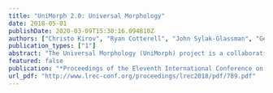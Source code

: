 ```yaml
---
title: "UniMorph 2.0: Universal Morphology"
date: 2018-05-01
publishDate: 2020-03-09T15:30:16.094810Z
authors: ["Christo Kirov", "Ryan Cotterell", "John Sylak-Glassman", "Géraldine Walther", "Ekaterina Vylomova", "Patrick Xia", "Manaal Faruqui", "Sebastian Mielke", "Arya McCarthy", "Sandra Kübler", "David Yarowsky", "Jason Eisner", "Mans Hulden"]
publication_types: ["1"]
abstract: "The Universal Morphology (UniMorph) project is a collaborative effort to improve how NLP handles complex morphology across the world’s languages. The project releases annotated morphological data using a universal tagset, the UniMorph schema. Each inflected form is associated with a lemma, which typically carries its underlying lexical meaning, and a bundle of morphological features from our schema. Additional supporting data and tools are also released on a per-language basis when available. UniMorph is based at the Center for Language and Speech Processing (CLSP) at Johns Hopkins University in Baltimore, Maryland. This paper details advances made to the collection, annotation, and dissemination of project resources since the initial UniMorph release described at LREC 2016."
featured: false
publication: "*Proceedings of the Eleventh International Conference on Language Resources and Evaluation*"
url_pdf: "http://www.lrec-conf.org/proceedings/lrec2018/pdf/789.pdf"
---
```


